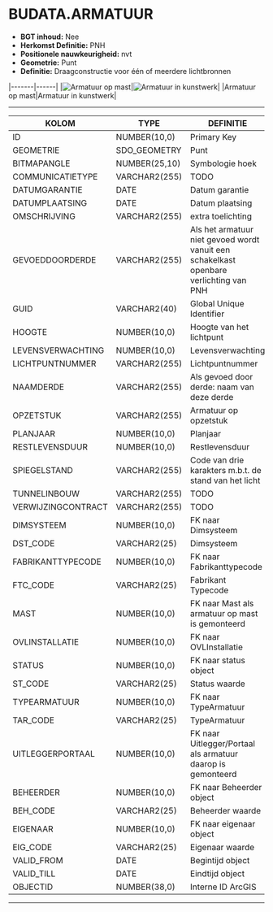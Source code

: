 ﻿# BUDATA.ARMATUUR


* __BGT inhoud:__ Nee
* __Herkomst Definitie:__ PNH
* __Positionele nauwkeurigheid:__ nvt
* __Geometrie:__ Punt
* __Definitie:__  Draagconstructie voor één of meerdere lichtbronnen



|-------|------|
|![Armatuur op mast](objectbladen\4_Ovl_Vri\armatuur_1.png)|![Armatuur in kunstwerk](objectbladen\4_Ovl_Vri\armatuur_2.png)|
|Armatuur op mast|Armatuur in kunstwerk|

***

|KOLOM                           	|TYPE          	|DEFINITIE|
|------                          	|----          	|-----    |
|ID                              	|NUMBER(10,0)  	|Primary Key|
|GEOMETRIE                       	|SDO_GEOMETRY  	|Punt|
|BITMAPANGLE                     	|NUMBER(25,10) 	|Symbologie hoek|
|COMMUNICATIETYPE                	|VARCHAR2(255) 	|TODO|
|DATUMGARANTIE                   	|DATE          	|Datum garantie|
|DATUMPLAATSING                  	|DATE          	|Datum plaatsing|
|OMSCHRIJVING                    	|VARCHAR2(255) 	|extra toelichting|
|GEVOEDDOORDERDE                 	|VARCHAR2(255) 	|Als het armatuur niet gevoed wordt vanuit een schakelkast openbare verlichting van PNH|
|GUID                            	|VARCHAR2(40)  	|Global Unique Identifier|
|HOOGTE                          	|NUMBER(10,0)  	|Hoogte van het lichtpunt|
|LEVENSVERWACHTING               	|NUMBER(10,0)  	|Levensverwachting|
|LICHTPUNTNUMMER                 	|VARCHAR2(255) 	|Lichtpuntnummer|
|NAAMDERDE                       	|VARCHAR2(255) 	|Als gevoed door derde: naam van deze derde|
|OPZETSTUK                       	|VARCHAR2(255) 	|Armatuur op opzetstuk|
|PLANJAAR                        	|NUMBER(10,0)  	|Planjaar|
|RESTLEVENSDUUR                  	|NUMBER(10,0)  	|Restlevensduur|
|SPIEGELSTAND                    	|VARCHAR2(255) 	|Code van drie karakters m.b.t. de stand van het licht|
|TUNNELINBOUW                    	|VARCHAR2(255) 	|TODO|
|VERWIJZINGCONTRACT              	|VARCHAR2(255) 	|TODO|
|DIMSYSTEEM                      	|NUMBER(10,0)  	|FK naar Dimsysteem|
|DST_CODE                        	|VARCHAR2(25)  	|Dimsysteem|
|FABRIKANTTYPECODE               	|NUMBER(10,0)   |FK naar Fabrikanttypecode|
|FTC_CODE                        	|VARCHAR2(25)  	|Fabrikant Typecode|
|MAST                            	|NUMBER(10,0)  	|FK naar Mast als armatuur op mast is gemonteerd|
|OVLINSTALLATIE                  	|NUMBER(10,0)  	|FK naar OVLInstallatie|
|STATUS                          	|NUMBER(10,0)  	|FK naar status object|
|ST_CODE                         	|VARCHAR2(25)  	|Status waarde|
|TYPEARMATUUR                    	|NUMBER(10,0)  	|FK naar TypeArmatuur|
|TAR_CODE                        	|VARCHAR2(25)  	|TypeArmatuur|
|UITLEGGERPORTAAL                	|NUMBER(10,0)  	|FK naar Uitlegger/Portaal als armatuur daarop is gemonteerd|
|BEHEERDER                       	|NUMBER(10,0)  	|FK naar Beheerder object|
|BEH_CODE                        	|VARCHAR2(25)  	|Beheerder waarde|
|EIGENAAR                        	|NUMBER(10,0)  	|FK naar eigenaar object|
|EIG_CODE                        	|VARCHAR2(25)  	|Eigenaar waarde|
|VALID_FROM                      	|DATE          	|Begintijd object|
|VALID_TILL                      	|DATE          	|Eindtijd object|
|OBJECTID                        	|NUMBER(38,0)   |Interne ID ArcGIS|

***

